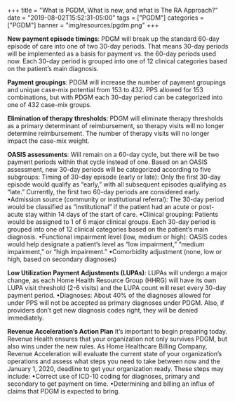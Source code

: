 +++
title = "What is PGDM, What is new, and what is The RA Approach?"
date = "2019-08-02T15:52:31-05:00"
tags = ["PGDM"]
categories = ["PGDM"]
banner = "img/resources/pgdm.png"
+++

**New payment episode timings**: PDGM will break up the standard 60-day episode of care into one of two 30-day periods. That means 30-day periods will be implemented as a basis for payment vs. the 60-day periods used now. Each 30-day period is grouped into one of 12 clinical categories based on the patient’s main diagnosis.

**Payment groupings**: PDGM will increase the number of payment groupings and unique case-mix potential from 153 to 432. PPS allowed for 153 combinations, but with PDGM each 30-day period can be categorized into one of 432 case-mix groups.

**Elimination of therapy thresholds**: PDGM will eliminate therapy thresholds as a primary determinant of reimbursement, so therapy visits will no longer determine reimbursement. The number of therapy visits will no longer impact the case-mix weight.

**OASIS assessments**: Will remain on a 60-day cycle, but there will be two payment periods within that cycle instead of one. Based on an OASIS assessment, new 30-day periods will be categorized according to five subgroups:
Timing of 30-day episode (early or late): Only the first 30-day episode would qualify as “early,” with all subsequent episodes qualifying as “late.” Currently, the first two 60-day periods are considered early.
•Admission source (community or institutional referral): The 30-day period would be classified as “institutional” if the patient had an acute or post-acute stay within 14 days of the start of care.
•Clinical grouping: Patients would be assigned to 1 of 6 major clinical groups. Each 30-day period is grouped into one of 12 clinical categories based on the patient’s main diagnosis.
•Functional impairment level (low, medium or high): OASIS codes would help designate a patient’s level as “low impairment,” “medium impairment,” or “high impairment.”
•Comorbidity adjustment (none, low or high, based on secondary diagnoses)

**Low Utilization Payment Adjustments (LUPAs)**: LUPAs will undergo a major change, as each Home Health Resource Group (HHRG) will have its own LUPA visit threshold (2-6 visits) and the LUPA count will reset every 30-day payment period.
•Diagnoses: About 40% of the diagnoses allowed for under PPS will not be accepted as primary diagnoses under PDGM. Also, if providers don’t get new diagnosis codes right, they will be denied immediately.

**Revenue Acceleration’s Action Plan**
It’s important to begin preparing today. Revenue Health ensures that your organization not only survives PDGM, but also wins under the new rules. As Home Healthcare Billing Company, Revenue Acceleration will evaluate the current state of your organization’s operations and assess what steps you need to take between now and the January 1, 2020, deadline to get your organization ready. These steps may include:
•Correct use of ICD-10 coding for diagnoses, primary and secondary to get payment on time.
•Determining and billing an influx of claims that PDGM is expected to bring.

